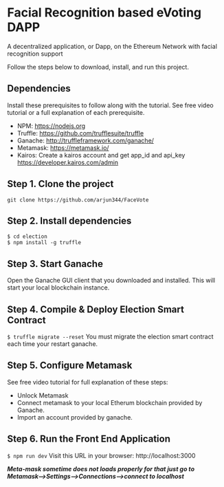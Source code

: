 
# Facial Recognition based eVoting DAPP
A decentralized application, or Dapp, on the Ethereum Network with facial recognition support

Follow the steps below to download, install, and run this project.

## Dependencies
Install these prerequisites to follow along with the tutorial. See free video tutorial or a full explanation of each prerequisite.
- NPM: https://nodejs.org
- Truffle: https://github.com/trufflesuite/truffle
- Ganache: http://truffleframework.com/ganache/
- Metamask: https://metamask.io/
- Kairos: Create a kairos account and get app_id and api_key https://developer.kairos.com/admin


## Step 1. Clone the project
`git clone https://github.com/arjun344/FaceVote`

## Step 2. Install dependencies
```
$ cd election
$ npm install -g truffle
```
## Step 3. Start Ganache
Open the Ganache GUI client that you downloaded and installed. This will start your local blockchain instance.

## Step 4. Compile & Deploy Election Smart Contract
`$ truffle migrate --reset`
You must migrate the election smart contract each time your restart ganache.

## Step 5. Configure Metamask
See free video tutorial for full explanation of these steps:
- Unlock Metamask
- Connect metamask to your local Etherum blockchain provided by Ganache.
- Import an account provided by ganache.

## Step 6. Run the Front End Application
`$ npm run dev`
Visit this URL in your browser: http://localhost:3000

***Meta-mask sometime does not loads properly for that just go to Metamask-->Settings-->Connections-->connect to localhost***

